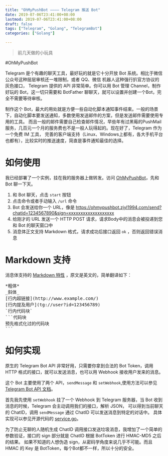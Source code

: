 ```yaml
---
title: "OhMyPushBot ———— Telegram 推送 Bot"
date: 2019-07-06T23:41:00+08:00
lastmod: 2019-07-06T23:41:00+08:00
draft: false
tags: ["Telegram", "Golang", "TelegramBot"]
categories: ["Golang"]

---
```


> 前几天做的小玩具

#OhMyPushBot

Telegram 是个有趣的聊天工具，最好玩的就是它十分开放 Bot 系统。相比于微信公众号这种层层审核还一堆限制，或者 QQ、微信 机器人这种强行扒官方协议的灰色接口，
Telegram 提供的 API 非常简单。你可以用 Bot 管理 Channel，制作好玩的 Bot，这一切只需要和 BotFather 聊聊天，就可以设置并创建一个Bot，完全不需要等待审核。

制作这个 Bot，最大的用处就是方便一些自动化脚本通知事件结束。一般的场景下，自动化脚本要发送通知，多数使用发送邮件的方案，但是发送邮件需要使用专用的工具。
而且一般的邮件需要自己检查邮件情况，早些年有过黑莓的PushMail服务，几百元一个月的服务费也不是一般人玩得起的。现在好了，Telegram 作为一个免费 IM 工具，
完善的客户端支持（Linux、Windows上都有，各大手机平台也都有），比较实时的推送速度，简直是事件通知最佳的选择。

<!--more-->

# 如何使用

我已经部署了一个实例，挂在我的服务器上做转发。访问 [OhMyPushBot](https://t.me/ohmypushbot)，先和 Bot 聊一下天。

1. 和 Bot 聊天，点击 `start` 按钮
1. 点击命令或者手动输入 `/url` 命令
1. Bot 会发送给你一个 URL，像是 https://ohmypushbot.zjyl1994.com/send?chatid=1234567890&sign=xxxxxxxxxxxxxxxxxxx
1. 给刚才的 URL 发送一个 HTTP POST 请求，请求Body中的消息会被投递到您和 Bot 的聊天窗口中
1. 消息体正文支持 Markdown 格式，请求成功后接口返回 `ok` ，否则返回错误消息

# Markdown 支持

消息体支持的 [Markdown 特性](https://core.telegram.org/bots/api#markdown-style) ，原文是英文的，简单翻译如下：

<pre>
*粗体*
_斜体_
[行内超链接](http://www.example.com/)
[行内提及用户](tg://user?id=123456789)
`行内代码块`
```代码块
预先格式化过的代码块
```
</pre>

# 如何实现

原生的 Telegram Bot API 非常好用，只需要你拿到合法的 Bot Token，调用 HTTP 格式的接口，就可以发送消息，也可以用 Webhook 接收用户发来的消息。

这个 Bot 主要使用了两个 API，`sendMessage` 和 `setWebhook`,使用方法可以参见 [Telegram Bot API 文档](https://core.telegram.org/bots/api)。

首先我先使用 `setWebhook` 挂了一个 Webhook 到 Telegram 服务器，当 Bot 收到消息的时候，Telegram 会主动调用我们的接口，解析 JSON，
可以得到当前聊天的 ChatID，调用 `sendMessage` 通过 ChatID 可以发送消息到特定的对话中。
具体实现可以参见开源代码的 [service.go](https://github.com/zjyl1994/telegram-push-bot/blob/master/service.go)。

为了防止无聊的人随机生成 ChatID 调用接口发送垃圾消息，我增加了一个简单的参数验证，接口的 sign 部分就是 ChatID 根据 BotToken 进行 HMAC-MD5 之后的结果。
如果不知道的人想伪造 sign，从密码学角度来说几乎不可能。而且 HMAC 的 Key 是 BotToken，每个Bot都不一样，所以十分的安全。